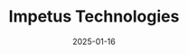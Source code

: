 ---  
layout: startup_page  
title: "Impetus Technologies"  
id: "impetus.com"  
permalink: "/impetustechnologiesimpetus.com01162025/"  
website: "https://www.impetus.com/"  
funding_round: "Strategic Investment"  
funding_amount: "$350M"  
investors: "Kedaara Capital"  
about: "Impetus Technologies provides customized data and AI solutions, focusing on automating data platform modernization, optimizing cloud costs, and building data platforms to unlock data for generative AI. They offer solutions for upgrading data catalogues and responsibly utilizing data for business advantage. Their services cater to distinguished clients across various industries."  
markets: "Data, Analytics, AI, Business/Productivity Software, IT Consulting and Outsourcing, Systems and Information Management"  
hq: "Los Gatos, California, United States"  
founded_year: "1991"  
linkedin: "https://www.linkedin.com/company/impetus"  
twitter: "https://twitter.com/impetustech"  
instagram: ""  
facebook: "https://www.facebook.com/ImpetusTechnologies"  
crunchbase: "https://www.crunchbase.com/organization/impetus-technologies-inc"  
pitchbook: "https://pitchbook.com/profiles/company/266171-50"  

date_display: "16-Jan-2025"  
date: "2025-01-16"

# SEO Optimization  
meta_title: "Impetus Technologies - Strategic Investment Funding ($350M)"  
meta_description: "Impetus Technologies, Impetus Technologies provides customized data and AI solutions, focusing on automating data platform modernization, optimizing cloud costs, and buildi..."  
meta_keywords: "Impetus Technologies, Data, Analytics, AI, Business/Productivity Software, IT Consulting and Outsourcing, Systems and Information Management, Strategic Investment funding"  
canonical_url: "https://startup.projectstartups.com/impetustechnologiesimpetus.com01162025/"  
---